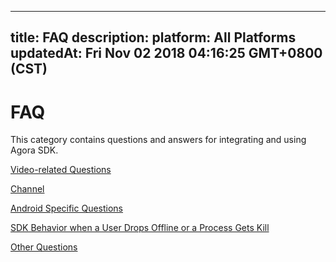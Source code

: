 
---
title: FAQ
description: 
platform: All Platforms
updatedAt: Fri Nov 02 2018 04:16:25 GMT+0800 (CST)
---
# FAQ

This category contains questions and answers for integrating and using Agora SDK.

[Video-related Questions](../../en/Agora%20Platform/video_how_to.md)

[Channel](../../en/Agora%20Platform/channel_faq.md)

[Android Specific Questions](../../en/Agora%20Platform/android_related.md)

[SDK Behavior when a User Drops Offline or a Process Gets Kill](../../en/Agora%20Platform/sdk_behaviors.md)

[Other Questions](../../en/Agora%20Platform/other_questions_how_to.md)

